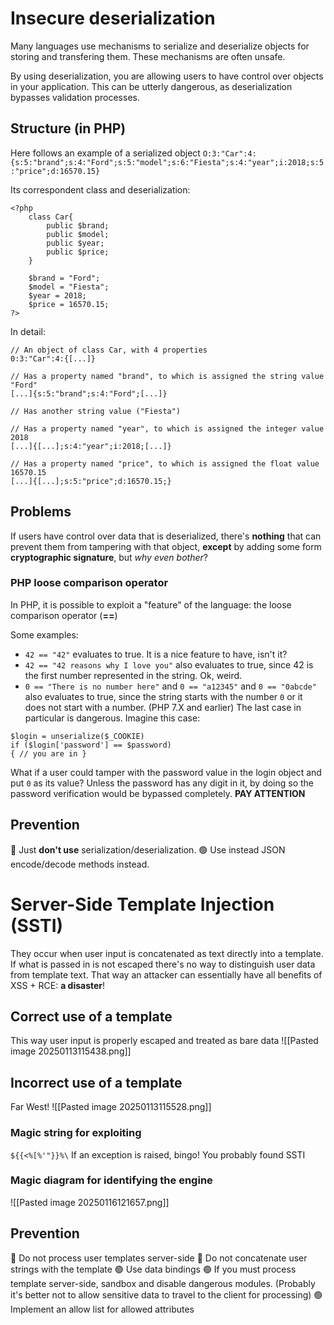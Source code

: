 # Insecure deserialization
Many languages use mechanisms to serialize and deserialize objects for storing and transfering them. These mechanisms are often unsafe.

By using deserialization, you are allowing users to have control over objects in your application. This can be utterly dangerous, as deserialization bypasses validation processes.

## Structure (in PHP)
Here follows an example of a serialized object
`O:3:"Car":4:{s:5:"brand";s:4:"Ford";s:5:"model";s:6:"Fiesta";s:4:"year";i:2018;s:5:"price";d:16570.15}`

Its correspondent class and deserialization:
```
<?php
	class Car{
		public $brand;
		public $model;
		public $year;
		public $price;
	}

	$brand = "Ford";
	$model = "Fiesta";
	$year = 2018;
	$price = 16570.15;
?>
```

In detail:
```
// An object of class Car, with 4 properties
0:3:"Car":4:{[...]}  

// Has a property named "brand", to which is assigned the string value "Ford"
[...]{s:5:"brand";s:4:"Ford";[...]}

// Has another string value ("Fiesta")

// Has a property named "year", to which is assigned the integer value 2018
[...]{[...];s:4:"year";i:2018;[...]}

// Has a property named "price", to which is assigned the float value 16570.15
[...]{[...];s:5:"price";d:16570.15;}
```
## Problems
If users have control over data that is deserialized, there's **nothing** that can prevent them from tampering with that object, **except** by adding some form **cryptographic signature**, but *why even bother*?
### PHP loose comparison operator
In PHP, it is possible to exploit a "feature" of the language: the loose comparison operator (**\==**)

Some examples:
- `42 == "42"` evaluates to true. It is a nice feature to have, isn't it?
- `42 == "42 reasons why I love you"` also evaluates to true, since 42 is the first number represented in the string. Ok, weird.
- `0 == "There is no number here"` and `0 == "a12345"` and `0 == "0abcde"` also evaluates to true, since the string starts with the number `0` or it does not start with a number. (PHP 7.X and earlier)
The last case in particular is dangerous. Imagine this case:
```
$login = unserialize($_COOKIE)
if ($login['password'] == $password)
{ // you are in }
```

What if a user could tamper with the password value in the login object and put `0` as its value?
Unless the password has any digit in it, by doing so the password verification would be bypassed completely. **PAY ATTENTION**
## Prevention
🔴 Just **don't use** serialization/deserialization.
🟢 Use instead JSON encode/decode methods instead.
# Server-Side Template Injection (SSTI)
They occur when user input is concatenated as text directly into a template.
If what is passed in is not escaped there's no way to distinguish user data from template text. That way an attacker can essentially have all benefits of XSS + RCE: **a disaster**!

## Correct use of a template
This way user input is properly escaped and treated as bare data
![[Pasted image 20250113115438.png]]
## Incorrect use of a template
Far West!
![[Pasted image 20250113115528.png]]

### Magic string for exploiting
`${{<%[%'"}}%\`
If an exception is raised, bingo! You probably found SSTI
### Magic diagram for identifying the engine
![[Pasted image 20250116121657.png]]
## Prevention
🔴 Do not process user templates server-side
🔴 Do not concatenate user strings with the template
🟢 Use data bindings
🟢 If you must process template server-side, sandbox and disable dangerous modules. (Probably it's better not to allow sensitive data to travel to the client for processing)
🟢 Implement an allow list for allowed attributes

